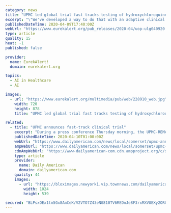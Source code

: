 ```yaml
---
category: news
title: "UPMC led global trial fast tracks testing of hydroxychloroquine, other COVID-19 therapies"
excerpt: "\"We've developed a way to do that with an adaptive clinical trial model that relies on a type of artificial intelligence known as reinforcement learning to identify the best, evidence-backed therapy for COVID-19 much faster than using the traditional scientific approach.\" Before COVID-19 emerged, Angus and a wide range of international ..."
publishedDateTime: 2020-04-09T17:40:00Z
webUrl: "https://www.eurekalert.org/pub_releases/2020-04/uop-ulg040920.php"
type: article
quality: 15
heat: -1
published: false

provider:
  name: EurekAlert!
  domain: eurekalert.org

topics:
  - AI in Healthcare
  - AI

images:
  - url: "https://www.eurekalert.org/multimedia/pub/web/228910_web.jpg"
    width: 720
    height: 878
    title: "UPMC led global trial fast tracks testing of hydroxychloroquine, other COVID-19 therapies"

related:
  - title: "UPMC announces fast-track clinical trial"
    excerpt: "During a press conference Thursday morning, the UPMC-REMAP-COVID19 was announced to treat patients while also using artificial intelligence to analyze outcomes and determine a ... “At the same time we have to learn if the therapy works. That means we have to test those hypotheses in clinical trials.” A database of patients from researchers ..."
    publishedDateTime: 2020-04-10T01:00:00Z
    webUrl: "https://www.dailyamerican.com/news/local/somerset/upmc-announces-fast-track-clinical-trial/article_41161d24-7a92-11ea-945f-8b16d53b8af9.html"
    ampWebUrl: "https://www.dailyamerican.com/news/local/somerset/upmc-announces-fast-track-clinical-trial/article_41161d24-7a92-11ea-945f-8b16d53b8af9.amp.html"
    cdnAmpWebUrl: "https://www-dailyamerican-com.cdn.ampproject.org/c/s/www.dailyamerican.com/news/local/somerset/upmc-announces-fast-track-clinical-trial/article_41161d24-7a92-11ea-945f-8b16d53b8af9.amp.html"
    type: article
    provider:
      name: Daily American
      domain: dailyamerican.com
    quality: 44
    images:
      - url: "https://bloximages.newyork1.vip.townnews.com/dailyamerican.com/content/tncms/assets/v3/editorial/f/64/f644ff2a-7a93-11ea-8efd-3b31cca34c53/5e8f706872e75.image.jpg?resize=1024%2C539"
        width: 1024
        height: 539

secured: "BLPsxOEx1tm5Gx8AmCeK/V2VTO7Z43eNG810TV6REDnJe8F3rxMXVUEXy2ORCmUlrUQmRR2cGWyYheTFIKI4TGC+/BgWs2ZswmxUOmMKIXHMUqXbommSXo7IaAQ64nVixBQPwu3TXNz6qM3/itjk70grKEwyxnqzVAHvzecYlXBD6H/nIaCCmMwuIw1p9LpP52EH9N16xbLIRh/0DSWLzgIwRdbZs2Etxp+NbbML5IQluS3qjhkJ8o8Kd3isyw4Mpeo8clnRp+b0oJGva+LQXiZNgxi8DHG4AIth9f3MTYX9GaHt2q3wpi76xcJskLe+;P1X6hHxJ5zBGH5bFHGxfkw=="
---
```


